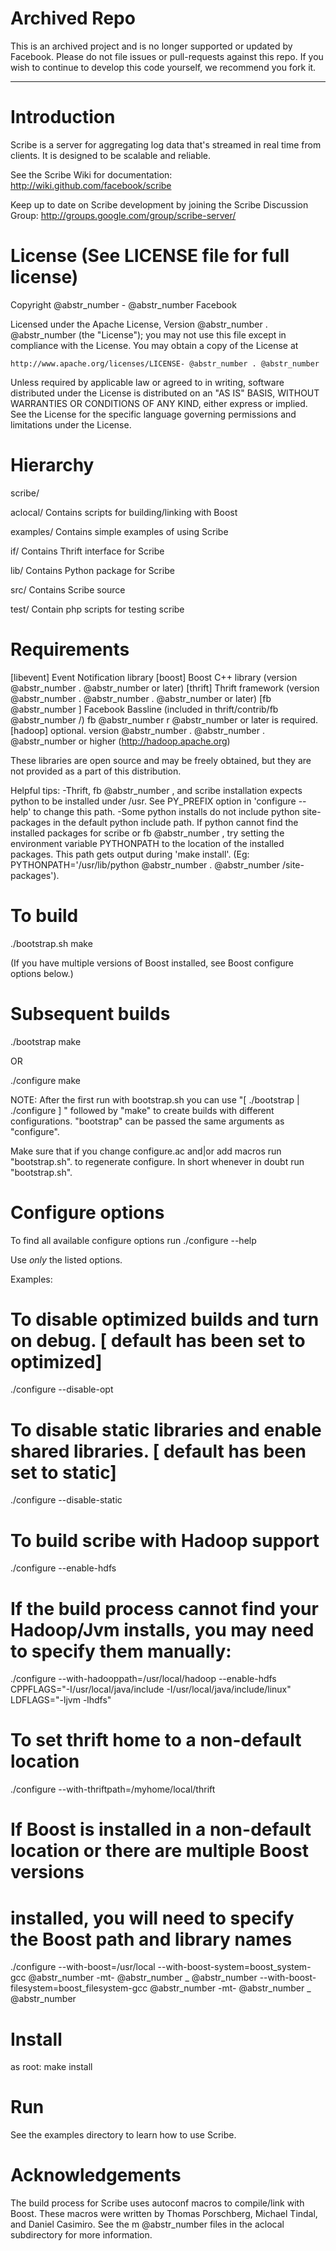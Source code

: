 # Archived Repo

This is an archived project and is no longer supported or updated by Facebook. Please do not file issues or pull-requests against this repo. If you wish to continue to develop this code yourself, we recommend you fork it.

* * *

# Introduction

Scribe is a server for aggregating log data that's streamed in real time from clients. It is designed to be scalable and reliable.

See the Scribe Wiki for documentation: http://wiki.github.com/facebook/scribe

Keep up to date on Scribe development by joining the Scribe Discussion Group: http://groups.google.com/group/scribe-server/

# License (See LICENSE file for full license)

Copyright @abstr_number - @abstr_number Facebook

Licensed under the Apache License, Version @abstr_number . @abstr_number (the "License"); you may not use this file except in compliance with the License. You may obtain a copy of the License at
    
    
    http://www.apache.org/licenses/LICENSE- @abstr_number . @abstr_number
    

Unless required by applicable law or agreed to in writing, software distributed under the License is distributed on an "AS IS" BASIS, WITHOUT WARRANTIES OR CONDITIONS OF ANY KIND, either express or implied. See the License for the specific language governing permissions and limitations under the License.

# Hierarchy

scribe/

aclocal/ Contains scripts for building/linking with Boost

examples/ Contains simple examples of using Scribe

if/ Contains Thrift interface for Scribe

lib/ Contains Python package for Scribe

src/ Contains Scribe source

test/ Contain php scripts for testing scribe

# Requirements

[libevent] Event Notification library [boost] Boost C++ library (version @abstr_number . @abstr_number or later) [thrift] Thrift framework (version @abstr_number . @abstr_number . @abstr_number or later) [fb @abstr_number ] Facebook Bassline (included in thrift/contrib/fb @abstr_number /) fb @abstr_number r @abstr_number or later is required. [hadoop] optional. version @abstr_number . @abstr_number . @abstr_number or higher (http://hadoop.apache.org)

These libraries are open source and may be freely obtained, but they are not provided as a part of this distribution.

Helpful tips: -Thrift, fb @abstr_number , and scribe installation expects python to be installed under /usr. See PY_PREFIX option in 'configure --help' to change this path. -Some python installs do not include python site-packages in the default python include path. If python cannot find the installed packages for scribe or fb @abstr_number , try setting the environment variable PYTHONPATH to the location of the installed packages. This path gets output during 'make install'. (Eg: PYTHONPATH='/usr/lib/python @abstr_number . @abstr_number /site-packages').

# To build

./bootstrap.sh  make

(If you have multiple versions of Boost installed, see Boost configure options below.)

# Subsequent builds

./bootstrap  make

OR

./configure  make

NOTE: After the first run with bootstrap.sh you can use "[ ./bootstrap | ./configure ] " followed by "make" to create builds with different configurations. "bootstrap" can be passed the same arguments as "configure".

Make sure that if you change configure.ac and|or add macros run "bootstrap.sh". to regenerate configure. In short whenever in doubt run "bootstrap.sh".

# Configure options

To find all available configure options run ./configure --help

Use _only_ the listed options.

Examples:

# To disable optimized builds and turn on debug. [ default has been set to optimized]

./configure --disable-opt

# To disable static libraries and enable shared libraries. [ default has been set to static]

./configure --disable-static

# To build scribe with Hadoop support

./configure --enable-hdfs

# If the build process cannot find your Hadoop/Jvm installs, you may need to specify them manually:

./configure --with-hadooppath=/usr/local/hadoop --enable-hdfs CPPFLAGS="-I/usr/local/java/include -I/usr/local/java/include/linux" LDFLAGS="-ljvm -lhdfs"

# To set thrift home to a non-default location

./configure --with-thriftpath=/myhome/local/thrift

# If Boost is installed in a non-default location or there are multiple Boost versions

# installed, you will need to specify the Boost path and library names

./configure --with-boost=/usr/local --with-boost-system=boost_system-gcc @abstr_number -mt- @abstr_number _ @abstr_number --with-boost-filesystem=boost_filesystem-gcc @abstr_number -mt- @abstr_number _ @abstr_number 

# Install

as root: make install

# Run

See the examples directory to learn how to use Scribe.

# Acknowledgements

The build process for Scribe uses autoconf macros to compile/link with Boost. These macros were written by Thomas Porschberg, Michael Tindal, and Daniel Casimiro. See the m @abstr_number files in the aclocal subdirectory for more information.
